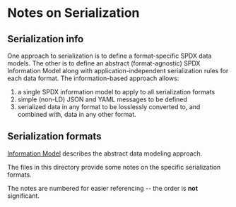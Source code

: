 # Notes on Serialization

## Serialization info

One approach to serialization is to define a format-specific SPDX data models.
The other is to define an abstract (format-agnostic) SPDX Information Model
along with application-independent serialization rules for each data format.
The information-based approach allows:
1. a single SPDX information model to apply to all serialization formats
2. simple (non-LD) JSON and YAML messages to be defined
3. serialized data in any format to be losslessly converted to, and combined with,
data in any other format.

## Serialization formats

[Information Model](InformationModel) describes the abstract data modeling approach.

The files in this directory provide some notes on the specific serialization formats.

The notes are numbered for easier referencing -- the order is **not** significant.


